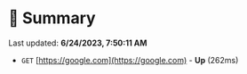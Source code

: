 # 📖 Summary
Last updated: **6/24/2023, 7:50:11 AM**

- `GET` [https://google.com](https://google.com) - **Up** (262ms)
